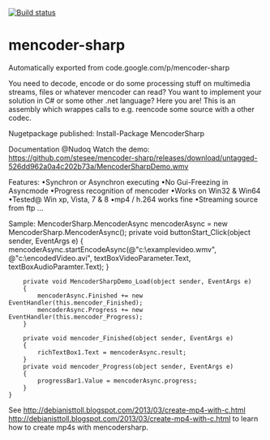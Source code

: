[![Build status](https://ci.appveyor.com/api/projects/status/xmx1t9ieuxqjeeh8?svg=true)](https://ci.appveyor.com/project/stesee/mencoder-sharp)


# mencoder-sharp
Automatically exported from code.google.com/p/mencoder-sharp

You need to decode, encode or do some processing stuff on multimedia streams, files or whatever mencoder can read? You want to implement your solution in C# or some other .net language? Here you are! This is an assembly which wrappes calls to e.g. reencode some source with a other codec. 

Nugetpackage published: Install-Package MencoderSharp 

Documentation @Nudoq Watch the demo: https://github.com/stesee/mencoder-sharp/releases/download/untagged-526dd962a0a4c202b73a/MencoderSharpDemo.wmv

Features: 
•Synchron or Asynchron executing 
•No Gui-Freezing in Asyncmode 
•Progress recognition of mencoder 
•Works on Win32 & Win64 
•Tested@ Win xp, Vista, 7 & 8 
•mp4 / h.264 works fine 
•Streaming source from ftp ... 


Sample: 
MencoderSharp.MencoderAsync mencoderAsync = new MencoderSharp.MencoderAsync();
private void buttonStart_Click(object sender, EventArgs e)
        {
            mencoderAsync.startEncodeAsync(@"c:\examplevideo.wmv", @"c:\encodedVideo.avi", textBoxVideoParameter.Text, textBoxAudioParamter.Text);
        }

        private void MencoderSharpDemo_Load(object sender, EventArgs e)
        {
            mencoderAsync.Finished += new EventHandler(this.mencoder_Finished);
            mencoderAsync.Progress += new EventHandler(this.mencoder_Progress);
        }

        private void mencoder_Finished(object sender, EventArgs e)
        {
            richTextBox1.Text = mencoderAsync.result;
        }
        private void mencoder_Progress(object sender, EventArgs e)
        {
            progressBar1.Value = mencoderAsync.progress;
        }
    }

See http://debianisttoll.blogspot.com/2013/03/create-mp4-with-c.html http://debianisttoll.blogspot.com/2013/03/create-mp4-with-c.html to learn how to create mp4s with mencodersharp. 
